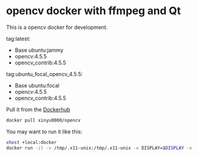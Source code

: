 # opencv docker with ffmpeg and Qt

This is a opencv docker for development.

tag:latest:

- Base ubuntu:jammy
- opencv:4.5.5
- opencv_contrib:4.5.5

tag:ubuntu_focal_opencv_4.5.5:

- Base ubuntu:focal
- opencv:4.5.5
- opencv_contrib:4.5.5

Pull it from the [Dockerhub](https://hub.docker.com/r/xinyu0000/opencv)

```bash
docker pull xinyu0000/opencv
```

You may want to run it like this:

```bash
xhost +local:docker
docker run -it -v /tmp/.x11-unix:/tmp/.x11-unix -e DISPLAY=$DISPLAY -e GDK_SCALE -e GDK_DPI_SCALE --net=host --device=/dev/video0 --name opencv_dev xinyu0000/opencv:latest
```
